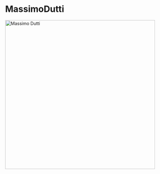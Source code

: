 # MassimoDutti

<img width="482" alt="Massimo Dutti" src="https://user-images.githubusercontent.com/55364051/214482166-eb01513a-5de9-497f-aa2c-5ef1004b2341.png">
